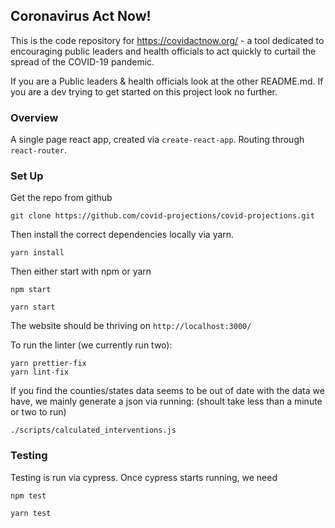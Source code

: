 ## Coronavirus Act Now! 

This is the code repository for https://covidactnow.org/ - a tool dedicated to encouraging public leaders and health officials to act quickly to curtail the spread of the COVID-19 pandemic. 

If you are a Public leaders & health officials look at the other README.md. 
If you are a dev trying to get started on this project look no further.

### Overview

A single page react app, created via `create-react-app`. Routing through `react-router`. 


### Set Up

Get the repo from github
```
git clone https://github.com/covid-projections/covid-projections.git
```

Then install the correct dependencies locally via yarn.
```
yarn install 
```

Then either start with npm or yarn

```
npm start
```

```
yarn start
```

The website should be thriving on `http://localhost:3000/`


To run the linter (we currently run two): 
```
yarn prettier-fix
yarn lint-fix
```

If you find the counties/states data seems to be out of date with the data we have, we mainly generate a json via running:
(shoult take less than a minute or two to run)

```
./scripts/calculated_interventions.js 
```

### Testing 

Testing is run via cypress. Once cypress starts running, we need 

```
npm test
```
```
yarn test
```
